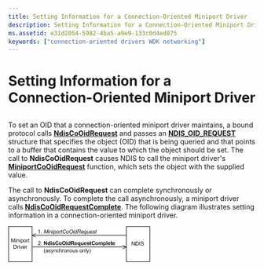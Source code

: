 ```yaml
---
title: Setting Information for a Connection-Oriented Miniport Driver
description: Setting Information for a Connection-Oriented Miniport Driver
ms.assetid: e31d2054-5982-4ba5-a9e9-133c0d4ed875
keywords: ["connection-oriented drivers WDK networking"]
---
```


# Setting Information for a Connection-Oriented Miniport Driver


## <a href="" id="ddk-setting-information-for-a-connection-oriented-miniport-driver-ng"></a>


To set an OID that a connection-oriented miniport driver maintains, a bound protocol calls [**NdisCoOidRequest**](https://msdn.microsoft.com/library/windows/hardware/ff561711) and passes an [**NDIS\_OID\_REQUEST**](https://msdn.microsoft.com/library/windows/hardware/ff566710) structure that specifies the object (OID) that is being queried and that points to a buffer that contains the value to which the object should be set. The call to **NdisCoOidRequest** causes NDIS to call the miniport driver's [**MiniportCoOidRequest**](https://msdn.microsoft.com/library/windows/hardware/ff559362) function, which sets the object with the supplied value.

The call to **NdisCoOidRequest** can complete synchronously or asynchronously. To complete the call asynchronously, a miniport driver calls [**NdisCoOidRequestComplete**](https://msdn.microsoft.com/library/windows/hardware/ff561716). The following diagram illustrates setting information in a connection-oriented miniport driver.

![diagram illustrating setting information in a connection-oriented miniport driver](images/fig5-3.png)

 

 





